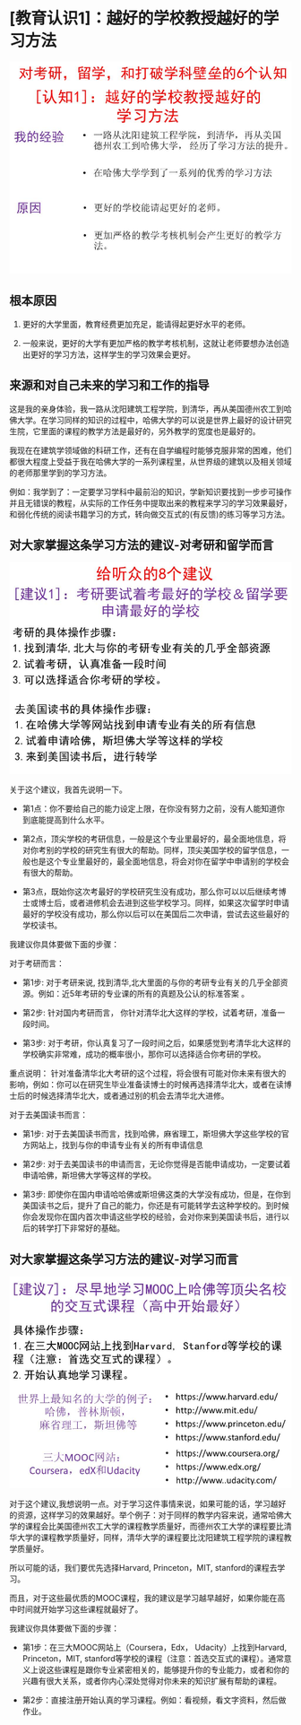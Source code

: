 # [教育认识1]：越好的学校教授越好的学习方法

![](/images/章4-最大限度利用现有教育系统的资源/1.越好的学校教授越好的学习方法/幻灯片3.JPG)

## 根本原因

1. 更好的大学里面，教育经费更加充足，能请得起更好水平的老师。

2. 一般来说，更好的大学有更加严格的教学考核机制，这就让老师要想办法创造出更好的学习方法，这样学生的学习效果会更好。

## 来源和对自己未来的学习和工作的指导

这是我的亲身体验，我一路从沈阳建筑工程学院，到清华，再从美国德州农工到哈佛大学。在学习同样的知识的过程中，哈佛大学的可以说是世界上最好的设计研究生院，它里面的课程的教学方法是最好的，另外教学的宽度也是最好的。

我现在在建筑学领域做的科研工作，还有在自学编程时能够克服非常的困难，他们都很大程度上受益于我在哈佛大学的一系列课程里，从世界级的建筑以及相关领域的老师那里学到的学习方法。

例如：我学到了：一定要学习学科中最前沿的知识，学新知识要找到一步步可操作并且无错误的教程，从实际的工作任务中提取出来的教程来学习的学习效果最好，和弱化传统的阅读书籍学习的方式，转向做交互式的(有反馈)的练习等学习方法。


## 对大家掌握这条学习方法的建议-对考研和留学而言

![](/images/章4-最大限度利用现有教育系统的资源/1.越好的学校教授越好的学习方法/幻灯片9.JPG)

关于这个建议，我首先说明一下。

- 第1点：你不要给自己的能力设定上限，在你没有努力之前，没有人能知道你到底能提高到什么水平。

- 第2点，顶尖学校的考研信息，一般是这个专业里最好的，最全面地信息，将对你考别的学校的研究生有很大的帮助。同样，顶尖美国学校的留学信息，一般也是这个专业里最好的，最全面地信息，将会对你在留学中申请别的学校会有很大的帮助。

- 第3点，既始你这次考最好的学校研究生没有成功，那么你可以以后继续考博士或博士后，或者进修机会去进到这些学校学习。同样，如果这次留学时申请最好的学校没有成功，那么你以后可以在美国后二次申请，尝试去这些最好的学校读书。

我建议你具体要做下面的步骤：

对于考研而言：

- 第1步: 对于考研来说, 找到清华,北大里面的与你的考研专业有关的几乎全部资源。例如：近5年考研的专业课的所有的真题及公认的标准答案 。

- 第2步: 针对国内考研而言， 你针对清华北大这样的学校，试着考研，准备一段时间。 

- 第3步: 对于考研，你认真复习了一段时间之后，如果感觉到考清华北大这样的学校确实非常难，成功的概率很小，那你可以选择适合你考研的学校。

重点说明：
针对准备清华北大考研的这个过程，将会很有可能对你未来有很大的影响，例如：你可以在研究生毕业准备读博士的时候再选择清华北大，或者在读博士后的时候选择清华北大，或者通过别的机会去清华北大进修。

对于去美国读书而言：

- 第1步: 对于去美国读书而言，找到哈佛，麻省理工，斯坦佛大学这些学校的官方网站上，找到与你的申请专业有关的所有申请信息

- 第2步: 对于去美国读书的申请而言，无论你觉得是否能申请成功，一定要试着申请哈佛，斯坦佛大学等这样的学校。

- 第3步: 即使你在国内申请哈哈佛或斯坦佛这类的大学没有成功，但是，在你到美国读书之后，提升了自己的能力，你还是有可能转学去这种学校的。到时候你会发现你在国内首次申请这些学校的经验，会对你来到美国读书后，进行以后的转学打下非常好的基础。

## 对大家掌握这条学习方法的建议-对学习而言

![](/images/章4-最大限度利用现有教育系统的资源/1.越好的学校教授越好的学习方法/幻灯片16.JPG)

对于这个建议,我想说明一点。对于学习这件事情来说，如果可能的话，学习越好的资源，这样学习的效果越好。举个例子：对于同样的教学内容来说，通常哈佛大学的课程会比美国德州农工大学的课程教学质量好，而德州农工大学的课程要比清华大学的课程教学质量好，同样，清华大学的课程要比沈阳建筑工程学院的课程教学质量好。

所以可能的话，我们要优先选择Harvard, Princeton，MIT, stanford的课程去学习。

而且，对于这些最优质的MOOC课程，我的建议是学习越早越好，如果你能在高中时间就开始学习这些课程就最好了。

我建议你具体要做下面的步骤：

- 第1步：在三大MOOC网站上（Coursera，Edx， Udacity）上找到Harvard, Princeton，MIT, stanford等学校的课程（注意：首选交互式的课程）。通常意义上说这些课程是跟你专业紧密相关的，能够提升你的专业能力，或者和你的兴趣有很大关系，或者你内心深处觉得对你未来的知识扩展有帮助的课程。

- 第2步：直接注册开始认真的学习课程。例如：看视频，看文字资料，然后做作业。

